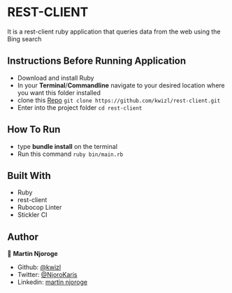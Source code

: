 # REST-CLIENT
It is a rest-client ruby application that queries data from the web using the Bing search

## Instructions Before Running Application
- Download and install Ruby
- In your **Terminal**/**Commandline** navigate to your desired location where you want this folder installed
- clone this [Repo](https://github.com/kwizl/rest-client) `git clone https://github.com/kwizl/rest-client.git`
- Enter into the project folder `cd rest-client`

## How To Run
- type **bundle install** on the terminal
- Run this command `ruby bin/main.rb`

## Built With

- Ruby
- rest-client
- Rubocop Linter
- Stickler CI

## Author

👤 **Martin Njoroge**

- Github: [@kwizl](https://github.com/kwizl)
- Twitter: [@NjoroKaris](https://twitter.com/NjoroKaris)
- Linkedin: [martin njoroge](https://www.linkedin.com/in/martin-njoroge-098774110/)

